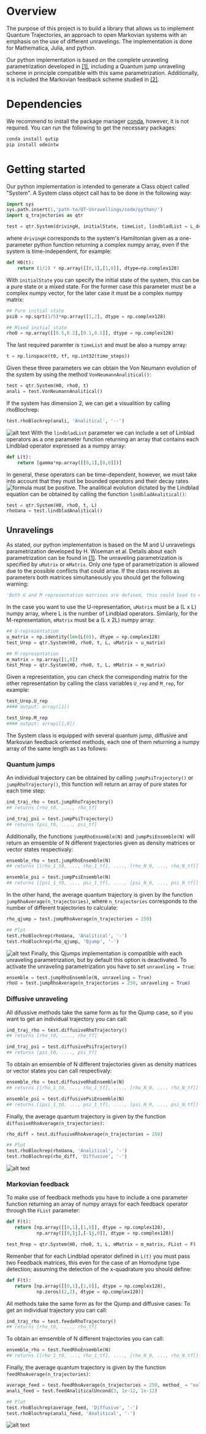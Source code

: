 # Overview
The purpose of this project is to build a library that allows us to implement Quantum Trajectories, an approach to open Markovian systems with an emphasis on the use of different unravelings. The implementation is done for Mathematica, Julia, and python. 

Our python implementation is based on the complete unraveling parametrization developed in [[1]](https://arxiv.org/abs/1102.3073), including a Quantum jump unraveling scheme in principle compatible with this same parametrization. Additionally, it is included the Markovian feedback scheme studied in [[2]](https://arxiv.org/abs/1102.3098).

# Dependencies

We recommend to install the package manager [conda](https://www.anaconda.com/products/individual), however, it is not required. You can run the following to get the necessary packages:

```python
conda install qutip
pip install odeintw
```
# Getting started
Our python implementation is intended to generate a Class object called "System". A System class object call has to be done in the following way:  
```python
import sys
sys.path.insert(1,'path-to/QT-Unravellings/code/python/')
import q_trajectories as qtr

test = qtr.System(drivingH, initialState, timeList, lindbladList = L_dummy, uMatrix = [], mMatrix = [],  FList = F_dummy, amp_= 0)
```
where ```drivingH``` corresponds to the system's Hamiltonian given as a one-parameter python function returning a complex numpy array, even if the system is time-independent, for example:

```python
def H0(t):
    return (1/2) * np.array([[0,1],[1,0]], dtype=np.complex128)
```
With ```initialState``` you can specify the initial state of the system, this can be a pure state or a mixed state. For the former case this parameter must be a complex numpy vector, for the later case it must be a complex numpy matrix: 
```python
## Pure initial state
psi0 = np.sqrt(1/5)*np.array([1,2], dtype = np.complex128)

## Mixed initial state
rho0 = np.array([[0.5,0.2],[0.1,0.5]], dtype = np.complex128)
```
The last required paramter is ```timeList``` and must be also a numpy array:
```python
t = np.linspace(t0, tf, np.int32(time_steps)) 
```
Given these three parameters we can obtain the Von Neumann evolution of the system by using the method ```VonNeumannAnalitical()```:
```python
test = qtr.System(H0, rho0, t) 
anali = test.VonNeumannAnalitical()
```
If the system has dimension 2, we can get a visualition by calling rhoBlochrep:
```python
test.rhoBlochrep(anali, 'Analitical', '--')
```
![alt text](./code/python/examples/example_graphs/vn_test.png)
With the ```lindbladList``` parameter we can include a set of Linblad operators as a one parameter function returning an array that contains each Lindblad operator expressed as a numpy array:
```python
def L(t):
    return [gamma*np.array([[0,1],[0,0]])]
```
In general, these operators can be time-dependent, however, we must take into account that they must be bounded operators and their decay rates ![formula](https://render.githubusercontent.com/render/math?math=\gamma) must be positive. The analitical evolution dictated by the Lindblad equation can be obtained by calling the function ```lindbladAnalitical()```:
 ```python
test = qtr.System(H0, rho0, t, L) 
rhoUana = test.lindbladAnalitical()
```
## Unravelings
As stated, our python implementation is based on the M and U unravelings parametrization developed by H. Wiseman et al. Details about each parametrization can be found in [[1]](https://arxiv.org/abs/1102.3073). The unraveling parametrization is specified by ```uMatrix``` or ```mMatrix```. Only one type of parametrization is allowed due to the possible conflicts that could arise. If the class receives as parameters both matrices simultaneously you should get the following warning:
 ```python
'Both U and M representation matrices are defined, this could lead to errors. Please just define one.'
```
In the case you want to use the U-representation, ```uMatrix``` must be a (L x L) numpy array, where L is the number of Lindblad operators. Similarly, for the M-representation, ```mMatrix``` must be a (L x 2L) numpy array:
 ```python
 ## U-representation
u_matrix = np.identity(len(L(0)), dtype = np.complex128)
test_Urep = qtr.System(H0, rho0, t, L, uMatrix = u_matrix) 

## M-representation
m_matrix = np.array([1,0])
test_Mrep = qtr.System(H0, rho0, t, L, mMatrix = m_matrix) 
```
Given a representation, you can check the corresponding matrix for the other representation by calling the class variables ```U_rep``` and ```M_rep```, for example:
 ```python
test_Urep.U_rep
#### output: array([1])

test_Urep.M_rep
#### output: array([1,0])
```
The System class is equipped with several quantum jump, diffusive and Markovian feedback oriented methods, each one of them returning a numpy array of the same length as t as follows:

### Quantum jumps
An individual trajectory can be obtained by calling ```jumpPsiTrajectory()``` or  ```jumpRhoTrajectory()```, this function will return an array of pure states for each time step:
 ```python
ind_traj_rho = test.jumpRhoTrajectory()
## returns [rho_t0, ...., rho_tf] 

ind_traj_psi = test.jumpPsiTrajectory()
## returns [psi_t0, ...., psi_tf] 
```
Additionally, the functions ```jumpRhoEnsemble(N)``` and ```jumpPsiEnsemble(N)``` will return an emsemble of N different trajectories given as density matrices or vector states respectivaly:
 ```python
ensemble_rho = test.jumpRhoEnsemble(N)
## returns [[rho_1_t0, ..., rho_1_tf], ...., [rho_N_0, ..., rho_N_tf]] 

ensemble_psi = test.jumpPsiEnsemble(N)
## returns [[psi_1_t0, ..., psi_1_tf], ...., [psi_N_0, ..., psi_N_tf]] 
```
In the other hand, the average quantum trajectory is given by the function ```jumpRhoAverage(n_trajectories)```, where ```n_trajectories``` corresponds to the number of different trajectories to calculate:
 ```python
rho_qjump = test.jumpRhoAverage(n_trajectories = 250)

## Plot
test.rhoBlochrep(rhoUana, 'Analitical', '-')
test.rhoBlochrep(rho_qjump, 'Qjump', '-')
```
![alt text](./code/python/examples/example_graphs/qjump_test.png)
Finally, this Qjumps implementation is compatible with each unraveling parametrization, but by default this option is deactivated. To activate the unraveling parametrization you have to set ```unraveling = True```:
 ```python
ensemble = test.jumpRhoEnsemble(N, unraveling = True)
rhoU = test.jumpRhoAverage(n_trajectories = 250, unraveling = True)
```
### Diffusive unraveling
All difussive methods take the same form as for the Qjump case, so if you want to get an individual trajectory you can call:
 ```python
ind_traj_rho = test.diffusiveRhoTrajectory()
## returns [rho_t0, ...., rho_tf] 

ind_traj_psi = test.diffusivePsiTrajectory()
## returns [psi_t0, ...., psi_tf] 
```
To obtain an emsemble of N different trajectories given as density matrices or vector states you can call respectivaly:
 ```python
ensemble_rho = test.diffusiveRhoEnsemble(N)
## returns [[rho_1_t0, ..., rho_1_tf], ...., [rho_N_0, ..., rho_N_tf]] 

ensemble_psi = test.diffusivePsiEnsemble(N)
## returns [[psi_1_t0, ..., psi_1_tf], ...., [psi_N_0, ..., psi_N_tf]] 
```
Finally, the average quantum trajectory is given by the function ```diffusiveRhoAverage(n_trajectories)```:
 ```python
rho_diff = test.diffusiveRhoAverage(n_trajectories = 250)

## Plot
test.rhoBlochrep(rhoUana, 'Analitical', '-')
test.rhoBlochrep(rho_diff, 'Diffusive', '-')
```
![alt text](./code/python/examples/example_graphs/diffusive_test.png)
### Markovian feedback
To make use of feedback methods you have to include a one parameter function returning an array of numpy arrays for each feedback operator through the ```FList``` parameter:
 ```python
def F(t):
    return [np.array([[0,1],[1,0]], dtype = np.complex128), 
            np.array([[0,1j],[-1j,0]], dtype = np.complex128)]

test_Mrep = qtr.System(H0, rho0, t, L, mMatrix = m_matrix, FList = F)
```
Remenber that for each Lindblad operator defined in ```L(t)``` you must pass two Feedback matrices, this even for the case of an Homodyne type detection; assuming the detection of the x-quadrature you should define:
 ```python
def F(t):
    return [np.array([[0,1],[1,0]], dtype = np.complex128), 
            np.zeros((2,2), dtype = np.complex128)]
```
All methods take the same form as for the Qjump and diffusive cases: To get an individual trajectory you can call:
 ```python
ind_traj_rho = test.feedeRhoTrajectory()
## returns [rho_t0, ...., rho_tf] 
```
To obtain an emsemble of N different trajectories you can call:
 ```python
ensemble_rho = test.feedRhoEnsemble(N)
## returns [[rho_1_t0, ..., rho_1_tf], ...., [rho_N_0, ..., rho_N_tf]] 
```
Finally, the average quantum trajectory is given by the function ```feedRhoAverage(n_trajectories)```:
 ```python
average_feed = test.feedRhoAverage(n_trajectories = 250, method_ = "euler", parallelfor = True)
anali_feed = test.feedAnaliticalUncond(3, 1e-12, 1e-12)

## Plot
test.rhoBlochrep(average_feed, 'Diffusive', '-')
test.rhoBlochrep(anali_feed, 'Analitical', '-')

```
![alt text](./code/python/examples/example_graphs/feed_test.png)